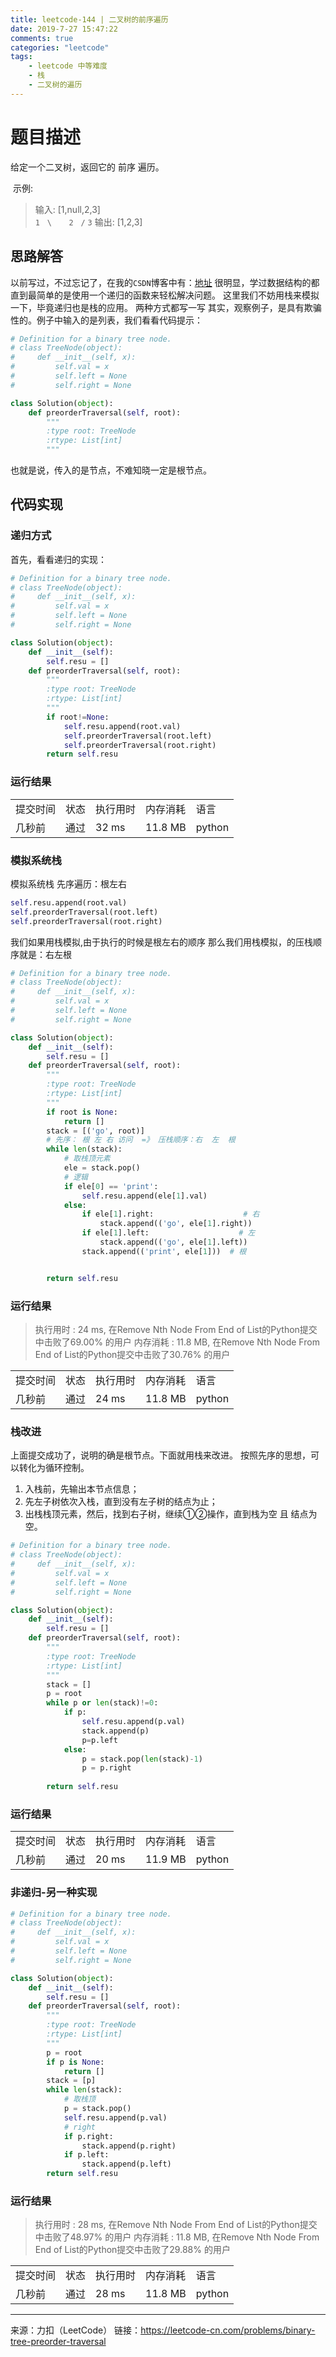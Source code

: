 ```yaml
---
title: leetcode-144 | 二叉树的前序遍历
date: 2019-7-27 15:47:22
comments: true
categories: "leetcode"
tags: 
    - leetcode 中等难度
    - 栈
    - 二叉树的遍历
---
```


# 题目描述
给定一个二叉树，返回它的 前序 遍历。

 示例:
>输入: [1,null,2,3]  
   `1`
    &nbsp;&nbsp;`\`
     &nbsp;&nbsp;&nbsp;&nbsp;&nbsp;&nbsp;`2`
    &nbsp;&nbsp;`/`
   `3` 
输出: [1,2,3]

## 思路解答
以前写过，不过忘记了，在我的`CSDN`博客中有：[地址](https://blog.csdn.net/qq_26460841/article/details/84137802)
很明显，学过数据结构的都直到最简单的是使用一个递归的函数来轻松解决问题。
这里我们不妨用栈来模拟一下，毕竟递归也是栈的应用。
两种方式都写一写
其实，观察例子，是具有欺骗性的。例子中输入的是列表，我们看看代码提示：
``` python
# Definition for a binary tree node.
# class TreeNode(object):
#     def __init__(self, x):
#         self.val = x
#         self.left = None
#         self.right = None

class Solution(object):
    def preorderTraversal(self, root):
        """
        :type root: TreeNode
        :rtype: List[int]
        """
```

也就是说，传入的是节点，不难知晓一定是根节点。

## 代码实现
### 递归方式
首先，看看递归的实现：

``` python
# Definition for a binary tree node.
# class TreeNode(object):
#     def __init__(self, x):
#         self.val = x
#         self.left = None
#         self.right = None

class Solution(object):
    def __init__(self):
        self.resu = []
    def preorderTraversal(self, root):
        """
        :type root: TreeNode
        :rtype: List[int]
        """
        if root!=None:
            self.resu.append(root.val)
            self.preorderTraversal(root.left)
            self.preorderTraversal(root.right)
        return self.resu
```

### 运行结果

<table><tr><td>提交时间</td><td>状态</td><td>执行用时</td><td>内存消耗</td><td>语言</td></tr><tr><td>几秒前</td><td>通过</td><td>32 ms</td><td>11.8 MB</td><td>python</td></tr></table>


### 模拟系统栈
模拟系统栈
先序遍历：根左右

``` Python
self.resu.append(root.val)
self.preorderTraversal(root.left)
self.preorderTraversal(root.right)
```

我们如果用栈模拟,由于执行的时候是根左右的顺序
那么我们用栈模拟，的压栈顺序就是：右左根

``` Python
# Definition for a binary tree node.
# class TreeNode(object):
#     def __init__(self, x):
#         self.val = x
#         self.left = None
#         self.right = None

class Solution(object):
    def __init__(self):
        self.resu = []
    def preorderTraversal(self, root):
        """
        :type root: TreeNode
        :rtype: List[int]
        """
        if root is None:
            return []
        stack = [('go', root)]
        # 先序： 根 左 右 访问  =》 压栈顺序：右  左  根
        while len(stack):
            # 取栈顶元素
            ele = stack.pop()
            # 逻辑
            if ele[0] == 'print':
                self.resu.append(ele[1].val)
            else:
                if ele[1].right:                    # 右
                    stack.append(('go', ele[1].right))
                if ele[1].left:                    # 左
                    stack.append(('go', ele[1].left))
                stack.append(('print', ele[1]))  # 根


        return self.resu
```
### 运行结果

>执行用时 : 24 ms, 在Remove Nth Node From End of List的Python提交中击败了69.00% 的用户
内存消耗 : 11.8 MB, 在Remove Nth Node From End of List的Python提交中击败了30.76% 的用户

<table><tr><td>提交时间</td><td>状态</td><td>执行用时</td><td>内存消耗</td><td>语言</td></tr><tr><td>几秒前</td><td>通过</td><td>24 ms</td><td>11.8 MB</td><td>python</td></tr></table>

### 栈改进
上面提交成功了，说明的确是根节点。下面就用栈来改进。
按照先序的思想，可以转化为循环控制。
1. 入栈前，先输出本节点信息；
2. 先左子树依次入栈，直到没有左子树的结点为止；
3. 出栈栈顶元素，然后，找到右子树，继续①②操作，直到栈为空 且 结点为空。


``` python
# Definition for a binary tree node.
# class TreeNode(object):
#     def __init__(self, x):
#         self.val = x
#         self.left = None
#         self.right = None

class Solution(object):
    def __init__(self):
        self.resu = []
    def preorderTraversal(self, root):
        """
        :type root: TreeNode
        :rtype: List[int]
        """
        stack = []
        p = root
        while p or len(stack)!=0:
            if p:
                self.resu.append(p.val)
                stack.append(p)
                p=p.left
            else:
                p = stack.pop(len(stack)-1)
                p = p.right
        
        return self.resu

```

### 运行结果

<table><tr><td>提交时间</td><td>状态</td><td>执行用时</td><td>内存消耗</td><td>语言</td></tr><tr><td>几秒前</td><td>通过</td><td>20 ms</td><td>11.9 MB</td><td>python</td></tr></table>


### 非递归-另一种实现

``` Python
# Definition for a binary tree node.
# class TreeNode(object):
#     def __init__(self, x):
#         self.val = x
#         self.left = None
#         self.right = None

class Solution(object):
    def __init__(self):
        self.resu = []
    def preorderTraversal(self, root):
        """
        :type root: TreeNode
        :rtype: List[int]
        """
        p = root
        if p is None:
            return []
        stack = [p]
        while len(stack):
            # 取栈顶
            p = stack.pop()
            self.resu.append(p.val)
            # right
            if p.right:
                stack.append(p.right)
            if p.left:
                stack.append(p.left)
        return self.resu

```

### 运行结果

>执行用时 : 28 ms, 在Remove Nth Node From End of List的Python提交中击败了48.97% 的用户
内存消耗 : 11.8 MB, 在Remove Nth Node From End of List的Python提交中击败了29.88% 的用户
<table><tr><td>提交时间</td><td>状态</td><td>执行用时</td><td>内存消耗</td><td>语言</td></tr><tr><td>几秒前</td><td>通过</td><td>28 ms</td><td>11.8 MB</td><td>python</td></tr></table>


---
来源：力扣（LeetCode）
链接：https://leetcode-cn.com/problems/binary-tree-preorder-traversal